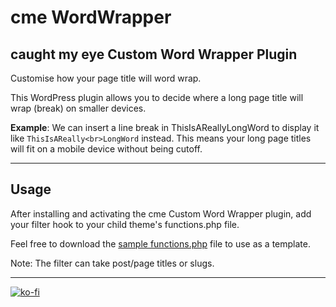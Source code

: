 # cme WordWrapper

## caught my eye Custom Word Wrapper Plugin

Customise how your page title will word wrap. 

This WordPress plugin allows you to decide where a long page title will wrap (break) on smaller devices.

**Example**: We can insert a line break in ThisIsAReallyLongWord to display it like `ThisIsAReally<br>LongWord` instead. This means your long page titles will fit on a mobile device without being cutoff.

---

## Usage

After installing and activating the cme Custom Word Wrapper plugin, add your filter hook to your child theme's functions.php file.

Feel free to download the [sample functions.php](https://github.com/marklchaves/cme-wordwrapper/blob/master/sample-functions.php) file to use as a template.

Note: The filter can take post/page titles or slugs.

---

[![ko-fi](https://www.ko-fi.com/img/githubbutton_sm.svg)](https://ko-fi.com/D1D7YARD)
